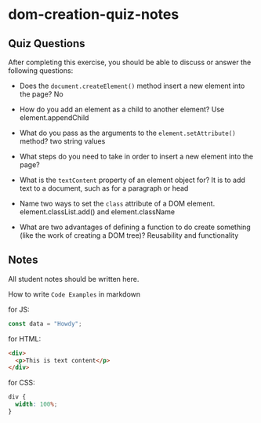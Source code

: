# dom-creation-quiz-notes

## Quiz Questions

After completing this exercise, you should be able to discuss or answer the following questions:

- Does the `document.createElement()` method insert a new element into the page?
No
- How do you add an element as a child to another element?
Use element.appendChild
- What do you pass as the arguments to the `element.setAttribute()` method?
two string values
- What steps do you need to take in order to insert a new element into the page?

- What is the `textContent` property of an element object for?
It is to add text to a document, such as for a paragraph or head
- Name two ways to set the `class` attribute of a DOM element.
element.classList.add() and element.className
- What are two advantages of defining a function to do create something (like the work of creating a DOM tree)?
Reusability and functionality

## Notes

All student notes should be written here.


How to write `Code Examples` in markdown

for JS:

```javascript
const data = "Howdy";
```

for HTML:

```html
<div>
  <p>This is text content</p>
</div>
```

for CSS:

```css
div {
  width: 100%;
}
```
